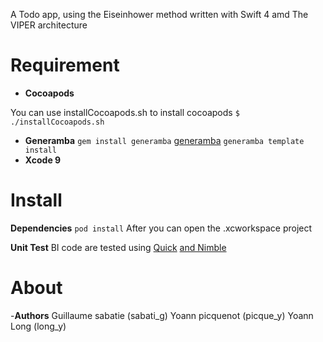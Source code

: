 A Todo app, using the Eiseinhower method written with Swift 4 amd The VIPER architecture

# Requirement

- **Cocoapods**

You can use installCocoapods.sh to install cocoapods
`$ ./installCocoapods.sh`

- **Generamba**
`gem install generamba`
[generamba](https://github.com/rambler-digital-solutions/Generamba)
`generamba template install`
- **Xcode 9**

# Install
**Dependencies**
`pod install` 
After you can open the .xcworkspace project

**Unit Test**
BI code are tested using [Quick](https://github.com/Quick/Quick) [and Nimble](https://github.com/Quick/Nimble)

# About
-**Authors**
Guillaume sabatie (sabati_g)
Yoann picquenot (picque_y)
Yoann Long (long_y)
